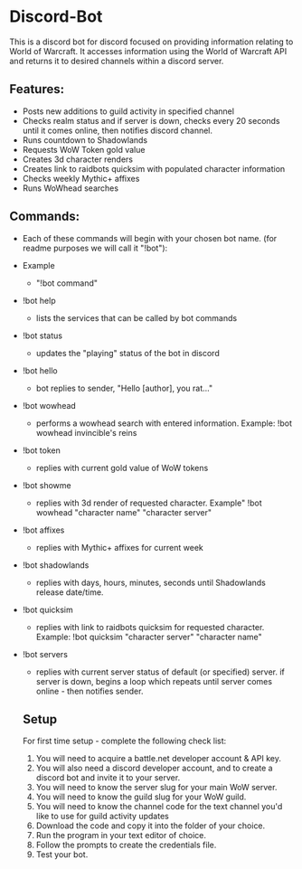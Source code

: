 # Discord-Bot

This is a discord bot for discord focused on providing information relating to World of Warcraft. It accesses information using the World of Warcraft API and returns it to desired channels within a discord server.

## Features:

- Posts new additions to guild activity in specified channel
- Checks realm status and if server is down, checks every 20 seconds until it comes online, then notifies discord channel.
- Runs countdown to Shadowlands
- Requests WoW Token gold value
- Creates 3d character renders
- Creates link to raidbots quicksim with populated character information
- Checks weekly Mythic+ affixes
- Runs WoWhead searches

## Commands: 

- Each of these commands will begin with your chosen bot name. (for readme purposes we will call it "!bot"):

- Example
  - "!bot command"
- !bot help
  - lists the services that can be called by bot commands
- !bot status
  - updates the "playing" status of the bot in discord
- !bot hello
  - bot replies to sender, "Hello [author], you rat..."
- !bot wowhead
  - performs a wowhead search with entered information. Example: !bot wowhead invincible's reins
- !bot token
  - replies with current gold value of WoW tokens
- !bot showme
  - replies with 3d render of requested character. Example" !bot wowhead "character name" "character server"
- !bot affixes
  - replies with Mythic+ affixes for current week
- !bot shadowlands
  - replies with days, hours, minutes, seconds until Shadowlands release date/time.
- !bot quicksim
  - replies with link to raidbots quicksim for requested character. Example: !bot quicksim "character server" "character name"
- !bot servers
  - replies with current server status of default (or specified) server. if server is down, begins a loop which repeats until server comes online - then notifies sender.
  
  ## Setup
  
  For first time setup - complete the following check list:
  
  1. You will need to acquire a battle.net developer account & API key.
  2. You will also need a discord developer account, and to create a discord bot and invite it to your server.
  3. You will need to know the server slug for your main WoW server.
  4. You will need to know the guild slug for your WoW guild.
  5. You will need to know the channel code for the text channel you'd like to use for guild activity updates
  6. Download the code and copy it into the folder of your choice.
  7. Run the program in your text editor of choice.
  8. Follow the prompts to create the credentials file.
  9. Test your bot.
  
  
